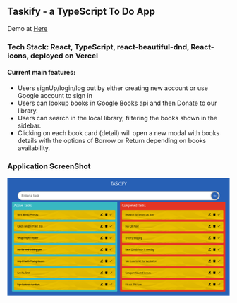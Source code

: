 ## Taskify - a TypeScript To Do App

Demo at <a href="https://taskify-two.vercel.app/"> Here </a>

### Tech Stack: React, TypeScript, react-beautiful-dnd, React-icons, deployed on Vercel

#### Current main features:

- Users signUp/login/log out by either creating new account or use Google account to sign in
- Users can lookup books in Google Books api and then Donate to our library.
- Users can search in the local library, filtering the books shown in the sidebar.
- Clicking on each book card (detail) will open a new modal with books details with the options of Borrow or Return depending on books availability.


### Application ScreenShot

![Screenshot](public/taskify2.png)
